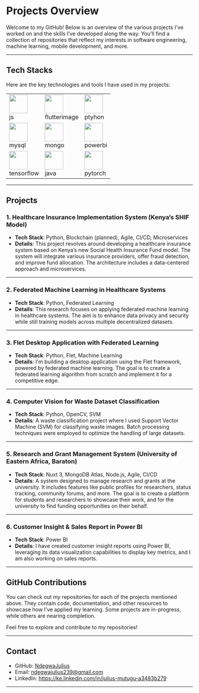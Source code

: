 # Projects Overview

Welcome to my GitHub! Below is an overview of the various projects I've worked on and the skills I’ve developed along the way. You’ll find a collection of repositories that reflect my interests in software engineering, machine learning, mobile development, and more.

---

## Tech Stacks
Here are the key technologies and tools I have used in my projects:

<table>
  <tr>
    <td><img src="https://github.com/user-attachments/assets/6dc4ef94-6a09-47ce-8acd-bbfd802bf174" width="50"><br>js</td>
    <td><img src="https://github.com/user-attachments/assets/00b6e8fd-0cbf-4d06-8472-cba3cbef6692" width="50"><br>flutterimage</td>
    <td><img src="https://github.com/user-attachments/assets/fbc7a558-8309-4a67-9605-b73454f0631b" width="50"><br>ptyhon</td>
  </tr>
  <tr>
    <td><img src="https://github.com/user-attachments/assets/ac272509-473a-466e-8442-e654df5a9dde" width="50"><br>mysql</td>
    <td><img src="https://github.com/user-attachments/assets/c1208024-fd07-48e8-a6cb-b8ee051751bd" width="50"><br>mongo</td>
    <td><img src="https://github.com/user-attachments/assets/c0ef12d5-482b-402d-ae44-73769898a71f" width="50"><br>powerbi</td>
  </tr>
  <tr>
    <td><img src="https://www.tensorflow.org/images/tf_logo.png" width="50"><br>tensorflow</td>
    <td><img src="https://upload.wikimedia.org/wikipedia/commons/0/08/Java_logo.svg" width="50"><br>java</td>
    <td><img src="https://pytorch.org/assets/images/pytorch-logo-dark.svg" width="50"><br>pytorch</td>
  </tr>
</table>

---

## Projects

### 1. **Healthcare Insurance Implementation System (Kenya’s SHIF Model)**  
- **Tech Stack**: Python, Blockchain (planned), Agile, CI/CD, Microservices  
- **Details**: This project revolves around developing a healthcare insurance system based on Kenya’s new Social Health Insurance Fund model. The system will integrate various insurance providers, offer fraud detection, and improve fund allocation. The architecture includes a data-centered approach and microservices.

---

### 2. **Federated Machine Learning in Healthcare Systems**  
- **Tech Stack**: Python, Federated Learning  
- **Details**: This research focuses on applying federated machine learning in healthcare systems. The aim is to enhance data privacy and security while still training models across multiple decentralized datasets.

---

### 3. **Flet Desktop Application with Federated Learning**  
- **Tech Stack**: Python, Flet, Machine Learning  
- **Details**: I'm building a desktop application using the Flet framework, powered by federated machine learning. The goal is to create a federated learning algorithm from scratch and implement it for a competitive edge.

---

### 4. **Computer Vision for Waste Dataset Classification**  
- **Tech Stack**: Python, OpenCV, SVM  
- **Details**: A waste classification project where I used Support Vector Machine (SVM) for classifying waste images. Batch processing techniques were employed to optimize the handling of large datasets.

---

### 5. **Research and Grant Management System (University of Eastern Africa, Baraton)**  
- **Tech Stack**: Nuxt 3, MongoDB Atlas, Node.js, Agile, CI/CD  
- **Details**: A system designed to manage research and grants at the university. It includes features like public profiles for researchers, status tracking, community forums, and more. The goal is to create a platform for students and researchers to showcase their work, and for the university to find funding opportunities on their behalf.

---

### 6. **Customer Insight & Sales Report in Power BI**  
- **Tech Stack**: Power BI  
- **Details**: I have created customer insight reports using Power BI, leveraging its data visualization capabilities to display key metrics, and I am also working on sales reports.

---

## GitHub Contributions

You can check out my repositories for each of the projects mentioned above. They contain code, documentation, and other resources to showcase how I’ve applied my learning. Some projects are in-progress, while others are nearing completion.

Feel free to explore and contribute to my repositories!

---

## Contact

- GitHub: [NdegwaJulius](https://github.com/NdegwaJulius)
- Email: ndegwajulius239@gmail.com 
- LinkedIn: https://ke.linkedin.com/in/julius-mutugu-a3483b279  

---
